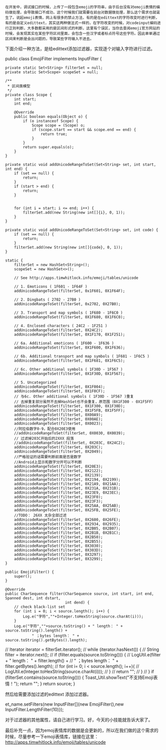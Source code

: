     在开发中，调试接口的时候，上传了一段包含emoji的字符串，由于后台没有对emoji表情的编码做处理，会导致接口不成功，这个时候我们就需要在前台对数据做处理，那么这个需求也就诞生了。说起emoji表情，网上有很多的禁止方法，有的是在edittext的字符改变时进行判断，有的是自定义edittext，其实这两种做法式一样的，在字符改变的时候，对codeinput编码进行正则判断，大多数都采用的是区间形式的判断，这里有个误区，当你去查阅emoji官方网站的时候，会发现其实在某些字符区间里面，会包含一些汉字或者标点符号这些字符。因此单单通过区间来判断是会出问题的，导致某些字符输入不进去。

   下面介绍一种方法，是给edittext添加过滤器，实现逐个对输入字符进行过滤。

public class EmojiFilter implements InputFilter {

    private static Set<String> filterSet = null;
    private static Set<Scope> scopeSet = null;

    /**
     * 区间类模型
     */
    private class Scope {
        int start;
        int end;

        @Override
        public boolean equals(Object o) {
            if (o instanceof Scope) {
                Scope scope = (Scope) o;
                if (scope.start == start && scope.end == end) {
                    return true;
                }
            }
            return super.equals(o);
        }
    }

    private static void addUnicodeRangeToSet(Set<String> set, int start, int end) {
        if (set == null) {
            return;
        }
        if (start > end) {
            return;
        }


        for (int i = start; i <= end; i++) {
            filterSet.add(new String(new int[]{i}, 0, 1));
        }
    }

    private static void addUnicodeRangeToSet(Set<String> set, int code) {
        if (set == null) {
            return;
        }
        filterSet.add(new String(new int[]{code}, 0, 1));
    }

    static {
        filterSet = new HashSet<String>();
        scopeSet = new HashSet<>();

        // See http://apps.timwhitlock.info/emoji/tables/unicode

        // 1. Emoticons ( 1F601 - 1F64F )
        addUnicodeRangeToSet(filterSet, 0x1F601, 0X1F64F);

        // 2. Dingbats ( 2702 - 27B0 )
        addUnicodeRangeToSet(filterSet, 0x2702, 0X27B0);

        // 3. Transport and map symbols ( 1F680 - 1F6C0 )
        addUnicodeRangeToSet(filterSet, 0X1F680, 0X1F6C0);

        // 4. Enclosed characters ( 24C2 - 1F251 )
        addUnicodeRangeToSet(filterSet, 0X24C2);
        addUnicodeRangeToSet(filterSet, 0X1F170, 0X1F251);

        // 6a. Additional emoticons ( 1F600 - 1F636 )
        addUnicodeRangeToSet(filterSet, 0X1F600, 0X1F636);

        // 6b. Additional transport and map symbols ( 1F681 - 1F6C5 )
        addUnicodeRangeToSet(filterSet, 0X1F681, 0X1F6C5);

        // 6c. Other additional symbols ( 1F30D - 1F567 )
        addUnicodeRangeToSet(filterSet, 0X1F30D, 0X1F567);

        // 5. Uncategorized
        addUnicodeRangeToSet(filterSet, 0X1F004);
        addUnicodeRangeToSet(filterSet, 0X1F0CF);
        // 与6c. Other additional symbols ( 1F30D - 1F567 )重复
        // 去掉重复部分虽然不去掉HashSet也不会重复，原范围（0X1F300 - 0X1F5FF）
        addUnicodeRangeToSet(filterSet, 0X1F300, 0X1F30D);
        addUnicodeRangeToSet(filterSet, 0X1F5FB, 0X1F5FF);
        addUnicodeRangeToSet(filterSet, 0X00A9);
        addUnicodeRangeToSet(filterSet, 0X00AE);
        addUnicodeRangeToSet(filterSet, 0X0023);
        //阿拉伯数字0-9，配合0X20E3使用
        //addUnicodeRangeToSet(filterSet, 0X0030, 0X0039);
        // 过滤掉203C开始后的2XXX 段落
        //addUnicodeRangeToSet(filterSet, 0X203C, 0X24C2);
        addUnicodeRangeToSet(filterSet, 0X203C);
        addUnicodeRangeToSet(filterSet, 0X2049);
        //严格验证的话需要判断前面是否是数字
        //Android上显示和数字分开可以不判断
        addUnicodeRangeToSet(filterSet, 0X20E3);
        addUnicodeRangeToSet(filterSet, 0X2122);
        addUnicodeRangeToSet(filterSet, 0X2139);
        addUnicodeRangeToSet(filterSet, 0X2194, 0X2199);
        addUnicodeRangeToSet(filterSet, 0X21A9, 0X21AA);
        addUnicodeRangeToSet(filterSet, 0X231A, 0X231B);
        addUnicodeRangeToSet(filterSet, 0X23E9, 0X23EC);
        addUnicodeRangeToSet(filterSet, 0X23F0);
        addUnicodeRangeToSet(filterSet, 0X23F3);
        addUnicodeRangeToSet(filterSet, 0X25AA, 0X25AB);
        addUnicodeRangeToSet(filterSet, 0X25FB, 0X25FE);
        //TODO： 26XX 太杂全部过滤
        addUnicodeRangeToSet(filterSet, 0X2600, 0X26FE);
        addUnicodeRangeToSet(filterSet, 0X2934, 0X2935);
        addUnicodeRangeToSet(filterSet, 0X2B05, 0X2B07);
        addUnicodeRangeToSet(filterSet, 0X2B1B, 0X2B1C);
        addUnicodeRangeToSet(filterSet, 0X2B50);
        addUnicodeRangeToSet(filterSet, 0X2B55);
        addUnicodeRangeToSet(filterSet, 0X3030);
        addUnicodeRangeToSet(filterSet, 0X303D);
        addUnicodeRangeToSet(filterSet, 0X3297);
        addUnicodeRangeToSet(filterSet, 0X3299);
    }

    public EmojiFilter() {
        super();
    }

    @Override
    public CharSequence filter(CharSequence source, int start, int end, Spanned dest, int dstart,
                               int dend) {
        // check black-list set
        for (int i = 0; i < source.length(); i++) {
            Log.e("字符",""+Integer.toHexString(source.charAt(i)));
        }
        Log.e("字符",""+source.toString() + " length： " + source.toString().length() +
                " ；bytes length： " + source.toString().getBytes().length);
//        Iterator<String> iterator = filterSet.iterator();
//        while (iterator.hasNext()) {
//            String filter = iterator.next();
//            if (filter.equals(source.toString())) {
//                LogUtil.e(filter + " length： " + filter.length() +
//                        " ；bytes length： " + filter.getBytes().length);
//                for (int i= 0; i < source.length(); i++){
//                    LogUtil.e(Integer.toHexString(source.charAt(i)));
//                }
//                return "";
//            }
//        }
        if (filterSet.contains(source.toString())) {
            Toast_Util.showText("不支持Emoji表情！");
            return "";
        }
        return source;
    }


然后给需要添加过滤的edittext 添加过滤器。

et_name.setFilters(new InputFilter[]{new EmojiFilter(),new InputFilter.LengthFilter(10)});


对于过滤器的其他属性，请自己进行学习。好，今天的小技能就告诉大家了。

最后补充一点，因为emoj表情库的数据是会更新的，所以在我们做的这个需求的时候，尽量参考一下emoji表情库，链接在这里：http://apps.timwhitlock.info/emoji/tables/unicode
